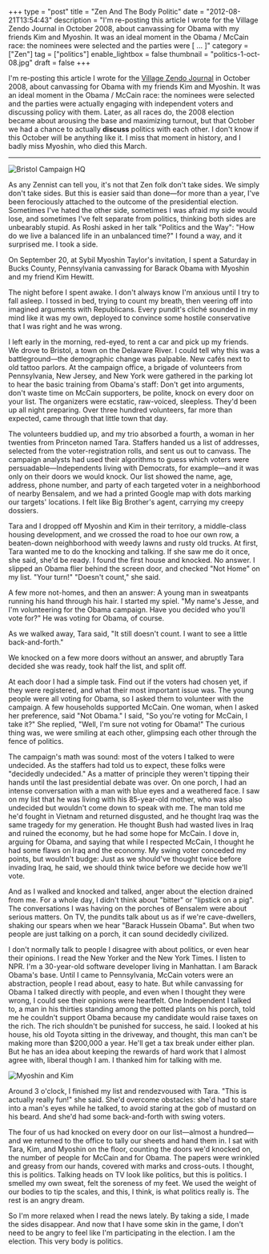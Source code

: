+++
type = "post"
title = "Zen And The Body Politic"
date = "2012-08-21T13:54:43"
description = "I'm re-posting this article I wrote for the Village Zendo Journal in October 2008, about canvassing for Obama with my friends Kim and Myoshin. It was an ideal moment in the Obama / McCain race: the nominees were selected and the parties were [ ... ]"
category = ["Zen"]
tag = ["politics"]
enable_lightbox = false
thumbnail = "politics-1-oct-08.jpg"
draft = false
+++

<p>I'm re-posting this article I wrote for the <a href="http://villagezendo.org/journal/" title="Village Zendo Journal">Village Zendo Journal</a> in October 2008, about canvassing for Obama with my friends Kim and Myoshin. It was an ideal moment in the Obama / McCain race: the nominees were selected and the parties were actually engaging with independent voters and discussing policy with them. Later, as all races do, the 2008 election became about arousing the base and maximizing turnout, but that October we had a chance to actually <strong>discuss</strong> politics with each other. I don't know if this October will be anything like it. I miss that moment in history, and I badly miss Myoshin, who died this March.</p>
<hr />
<p><img style="display:block; margin-left:auto; margin-right:auto;" src="politics-2-oct-08.jpg" alt="Bristol Campaign HQ" title="politics_2_oct_08.jpg" border="0"   /></p>
<p>As any Zennist can tell you, it's not that Zen folk don't take sides. We simply don't take sides. But this is easier said than done&mdash;for more than a year, I've been ferociously attached to the outcome of the presidential election. Sometimes I've hated the other side, sometimes I was afraid my side would lose, and sometimes I've felt separate from politics, thinking both sides are unbearably stupid. As Roshi asked in her talk "Politics and the Way": "How do we live a balanced life in an unbalanced time?" I found a way, and it surprised me. I took a side.</p>
<p>On September 20, at Sybil Myoshin Taylor's invitation, I spent a Saturday in Bucks County, Pennsylvania canvassing for Barack Obama with Myoshin and my friend Kim Hewitt.</p>
<p>The night before I spent awake. I don't always know I'm anxious until I try to fall asleep. I tossed in bed, trying to count my breath, then veering off into imagined arguments with Republicans. Every pundit's cliché sounded in my mind like it was my own, deployed to convince some hostile conservative that I was right and he was wrong.</p>
<p>I left early in the morning, red-eyed, to rent a car and pick up my friends. We drove to Bristol, a town on the Delaware River. I could tell why this was a battleground&mdash;the demographic change was palpable. New cafés next to old tattoo parlors. At the campaign office, a brigade of volunteers from Pennsylvania, New Jersey, and New York were gathered in the parking lot to hear the basic training from Obama's staff: Don't get into arguments, don't waste time on McCain supporters, be polite, knock on every door on your list. The organizers were ecstatic, raw-voiced, sleepless. They'd been up all night preparing. Over three hundred volunteers, far more than expected, came through that little town that day.</p>
<p>The volunteers buddied up, and my trio absorbed a fourth, a woman in her twenties from Princeton named Tara. Staffers handed us a list of addresses, selected from the voter-registration rolls, and sent us out to canvass. The campaign analysts had used their algorithms to guess which voters were persuadable&mdash;Independents living with Democrats, for example&mdash;and it was only on their doors we would knock. Our list showed the name, age, address, phone number, and party of each targeted voter in a neighborhood of nearby Bensalem, and we had a printed Google map with dots marking our targets' locations. I felt like Big Brother's agent, carrying my creepy dossiers.</p>
<p>Tara and I dropped off Myoshin and Kim in their territory, a middle-class housing development, and we crossed the road to hoe our own row, a beaten-down neighborhood with weedy lawns and rusty old trucks. At first, Tara wanted me to do the knocking and talking. If she saw me do it once, she said, she'd be ready. I found the first house and knocked. No answer. I slipped an Obama flier behind the screen door, and checked "Not Home" on my list. "Your turn!" "Doesn't count," she said.</p>
<p>A few more not-homes, and then an answer: A young man in sweatpants running his hand through his hair. I started my spiel. "My name's Jesse, and I'm volunteering for the Obama campaign. Have you decided who you'll vote for?" He was voting for Obama, of course.</p>
<p>As we walked away, Tara said, "It still doesn't count. I want to see a little back-and-forth."</p>
<p>We knocked on a few more doors without an answer, and abruptly Tara decided she was ready, took half the list, and split off.</p>
<p>At each door I had a simple task. Find out if the voters had chosen yet, if they were registered, and what their most important issue was. The young people were all voting for Obama, so I asked them to volunteer with the campaign. A few households supported McCain. One woman, when I asked her preference, said "Not Obama." I said, "So you're voting for McCain, I take it?" She replied, "Well, I'm sure not voting for Obama!" The curious thing was, we were smiling at each other, glimpsing each other through the fence of politics.</p>
<p>The campaign's math was sound: most of the voters I talked to were undecided. As the staffers had told us to expect, these folks were "decidedly undecided." As a matter of principle they weren't tipping their hands until the last presidential debate was over. On one porch, I had an intense conversation with a man with blue eyes and a weathered face. I saw on my list that he was living with his 85-year-old mother, who was also undecided but wouldn't come down to speak with me. The man told me he'd fought in Vietnam and returned disgusted, and he thought Iraq was the same tragedy for my generation. He thought Bush had wasted lives in Iraq and ruined the economy, but he had some hope for McCain. I dove in, arguing for Obama, and saying that while I respected McCain, I thought he had some flaws on Iraq and the economy. My swing voter conceded my points, but wouldn't budge: Just as we should've thought twice before invading Iraq, he said, we should think twice before we decide how we'll vote.</p>
<p>And as I walked and knocked and talked, anger about the election drained from me. For a whole day, I didn't think about "bitter" or "lipstick on a pig". The conversations I was having on the porches of Bensalem were about serious matters. On TV, the pundits talk about us as if we're cave-dwellers, shaking our spears when we hear "Barack Hussein Obama". But when two people are just talking on a porch, it can sound decidedly civilized.</p>
<p>I don't normally talk to people I disagree with about politics, or even hear their opinions. I read the New Yorker and the New York Times. I listen to NPR. I'm a 30-year-old software developer living in Manhattan. I am Barack Obama's base. Until I came to Pennsylvania, McCain voters were an abstraction, people I read about, easy to hate. But while canvassing for Obama I talked directly with people, and even when I thought they were wrong, I could see their opinions were heartfelt. One Independent I talked to, a man in his thirties standing among the potted plants on his porch, told me he couldn't support Obama because my candidate would raise taxes on the rich. The rich shouldn't be punished for success, he said. I looked at his house, his old Toyota sitting in the driveway, and thought, this man can't be making more than $200,000 a year. He'll get a tax break under either plan. But he has an idea about keeping the rewards of hard work that I almost agree with, liberal though I am. I thanked him for talking with me.</p>
<p><img style="display:block; margin-left:auto; margin-right:auto;" src="politics-1-oct-08.jpg" alt="Myoshin and Kim" title="politics_1_oct_08.jpg" border="0"   /></p>
<p>Around 3 o'clock, I finished my list and rendezvoused with Tara. "This is actually really fun!" she said. She'd overcome obstacles: she'd had to stare into a man's eyes while he talked, to avoid staring at the gob of mustard on his beard. And she'd had some back-and-forth with swing voters.</p>
<p>The four of us had knocked on every door on our list&mdash;almost a hundred&mdash;and we returned to the office to tally our sheets and hand them in. I sat with Tara, Kim, and Myoshin on the floor, counting the doors we'd knocked on, the number of people for McCain and for Obama. The papers were wrinkled and greasy from our hands, covered with marks and cross-outs. I thought, this is politics. Talking heads on TV look like politics, but this is politics. I smelled my own sweat, felt the soreness of my feet. We used the weight of our bodies to tip the scales, and this, I think, is what politics really is. The rest is an angry dream.</p>
<p>So I'm more relaxed when I read the news lately. By taking a side, I made the sides disappear. And now that I have some skin in the game, I don't need to be angry to feel like I'm participating in the election. I am the election. This very body is politics.</p>
